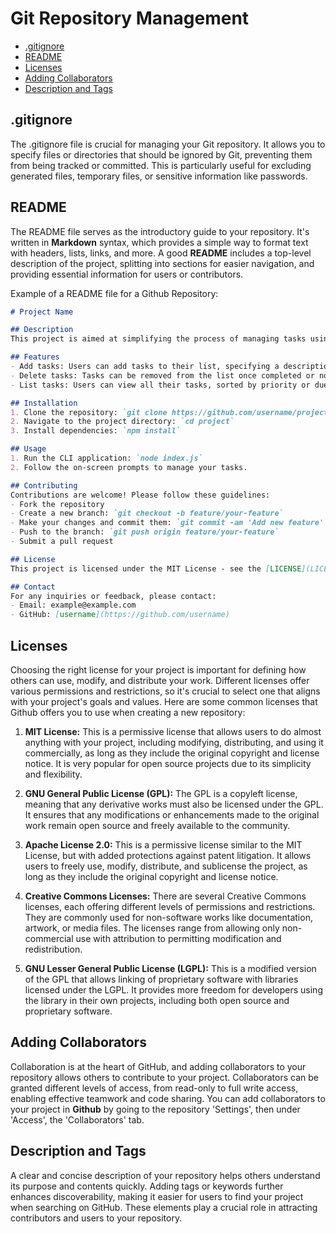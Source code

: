# Git Repository Management

- [.gitignore](#gitignore)
- [README](#readme)
- [Licenses](#licenses)
- [Adding Collaborators](#adding-collaborators)
- [Description and Tags](#description-and-tags)

## .gitignore

The .gitignore file is crucial for managing your Git repository. It allows you to specify files or directories that should be ignored by Git, preventing them from being tracked or committed. This is particularly useful for excluding generated files, temporary files, or sensitive information like passwords.

## README

The README file serves as the introductory guide to your repository. It's written in **Markdown** syntax, which provides a simple way to format text with headers, lists, links, and more. A good **README** includes a top-level description of the project, splitting into sections for easier navigation, and providing essential information for users or contributors.

Example of a README file for a Github Repository:

```md
# Project Name

## Description
This project is aimed at simplifying the process of managing tasks using a command-line interface (CLI). It allows users to add, delete, and list tasks conveniently, helping them stay organized and focused.

## Features
- Add tasks: Users can add tasks to their list, specifying a description and optional due date.
- Delete tasks: Tasks can be removed from the list once completed or no longer needed.
- List tasks: Users can view all their tasks, sorted by priority or due date.

## Installation
1. Clone the repository: `git clone https://github.com/username/project.git`
2. Navigate to the project directory: `cd project`
3. Install dependencies: `npm install`

## Usage
1. Run the CLI application: `node index.js`
2. Follow the on-screen prompts to manage your tasks.

## Contributing
Contributions are welcome! Please follow these guidelines:
- Fork the repository
- Create a new branch: `git checkout -b feature/your-feature`
- Make your changes and commit them: `git commit -am 'Add new feature'`
- Push to the branch: `git push origin feature/your-feature`
- Submit a pull request

## License
This project is licensed under the MIT License - see the [LICENSE](LICENSE) file for details.

## Contact
For any inquiries or feedback, please contact:
- Email: example@example.com
- GitHub: [username](https://github.com/username)
```

## Licenses

Choosing the right license for your project is important for defining how others can use, modify, and distribute your work. Different licenses offer various permissions and restrictions, so it's crucial to select one that aligns with your project's goals and values. Here are some common licenses that Github offers you to use when creating a new repository:

1. **MIT License:** This is a permissive license that allows users to do almost anything with your project, including modifying, distributing, and using it commercially, as long as they include the original copyright and license notice. It is very popular for open source projects due to its simplicity and flexibility.

2. **GNU General Public License (GPL):** The GPL is a copyleft license, meaning that any derivative works must also be licensed under the GPL. It ensures that any modifications or enhancements made to the original work remain open source and freely available to the community.

4. **Apache License 2.0:** This is a permissive license similar to the MIT License, but with added protections against patent litigation. It allows users to freely use, modify, distribute, and sublicense the project, as long as they include the original copyright and license notice.

5. **Creative Commons Licenses:** There are several Creative Commons licenses, each offering different levels of permissions and restrictions. They are commonly used for non-software works like documentation, artwork, or media files. The licenses range from allowing only non-commercial use with attribution to permitting modification and redistribution.

6. **GNU Lesser General Public License (LGPL):** This is a modified version of the GPL that allows linking of proprietary software with libraries licensed under the LGPL. It provides more freedom for developers using the library in their own projects, including both open source and proprietary software.

## Adding Collaborators

Collaboration is at the heart of GitHub, and adding collaborators to your repository allows others to contribute to your project. Collaborators can be granted different levels of access, from read-only to full write access, enabling effective teamwork and code sharing. You can add collaborators to your project in **Github** by going to the repository 'Settings', then under 'Access', the 'Collaborators' tab. 

## Description and Tags

A clear and concise description of your repository helps others understand its purpose and contents quickly. Adding tags or keywords further enhances discoverability, making it easier for users to find your project when searching on GitHub. These elements play a crucial role in attracting contributors and users to your repository.